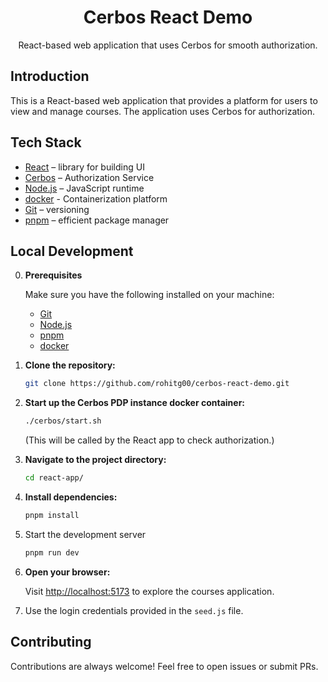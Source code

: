 <h1 align="center">Cerbos React Demo</h1>

<p align="center">
  React-based web application that uses Cerbos for smooth authorization.
</p>

## Introduction

This is a React-based web application that provides a platform for users to view and manage courses. The application uses Cerbos for authorization.

## Tech Stack

- [React](https://react.dev/) – library for building UI
- [Cerbos](https://www.cerbos.dev/) – Authorization Service
- [Node.js](https://nodejs.org/) – JavaScript runtime
- [docker](https://www.docker.com/) - Containerization platform  
- [Git](https://git-scm.com/) – versioning
- [pnpm](https://pnpm.io/) – efficient package manager

## Local Development

0.  **Prerequisites**

    Make sure you have the following installed on your machine:

    - [Git](https://git-scm.com/)
    - [Node.js](https://nodejs.org/en)
    - [pnpm](https://pnpm.io/)
    - [docker](https://www.docker.com/)

1.  **Clone the repository:**

	```bash
	git clone https://github.com/rohitg00/cerbos-react-demo.git
	```

2.  **Start up the Cerbos PDP instance docker container:**

	```bash
	./cerbos/start.sh
	```
	(This will be called by the React app to check authorization.)

3.  **Navigate to the project directory:**

	```bash
	cd react-app/
	```

4.  **Install dependencies:**

	```bash
	pnpm install
	```

5. Start the development server

	```bash
	pnpm run dev
	```

6. **Open your browser:**

	Visit [http://localhost:5173](http://localhost:5173) to explore the courses application.

6. Use the login credentials provided in the `seed.js` file.

## Contributing

Contributions are always welcome! Feel free to open issues or submit PRs.
